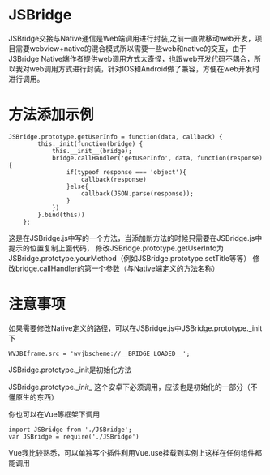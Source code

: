 # JSBridge
JSBridge交接与Native通信是Web端调用进行封装,之前一直做移动web开发，项目需要webview+native的混合模式所以需要一些web和native的交互，由于JSBridge Native端作者提供web调用方式太奇怪，也跟web开发代码不耦合，所以我对web调用方式进行封装，针对IOS和Android做了兼容，方便在web开发时进行调用。

# 方法添加示例
```
JSBridge.prototype.getUserInfo = function(data, callback) {
        this._init(function(bridge) {
            this.__init__(bridge);
            bridge.callHandler('getUserInfo', data, function(response) {
                if(typeof response === 'object'){
                    callback(response)
                }else{
                    callback(JSON.parse(response));
                }
            })
        }.bind(this))
    };
```
这是在JSBridge.js中写的一个方法，当添加新方法的时候只需要在JSBridge.js中提示的位置复制上面代码，
修改JSBridge.prototype.getUserInfo为 JSBridge.prototype.yourMethod（例如JSBridge.prototype.setTitle等等）
修改bridge.callHandler的第一个参数（与Native端定义的方法名称）
# 注意事项

如果需要修改Native定义的路径，可以在JSBridge.js中JSBridge.prototype._init下
```
WVJBIframe.src = 'wvjbscheme://__BRIDGE_LOADED__';
```
JSBridge.prototype._init是初始化方法

JSBridge.prototype.\__init__ 这个安卓下必须调用，应该也是初始化的一部分（不懂原生的东西）

你也可以在Vue等框架下调用
```
import JSBridge from './JSBridge';
var JSBridge = require('./JSBridge')
```
Vue我比较熟悉，可以单独写个插件利用Vue.use挂载到实例上这样在任何组件都能调用
